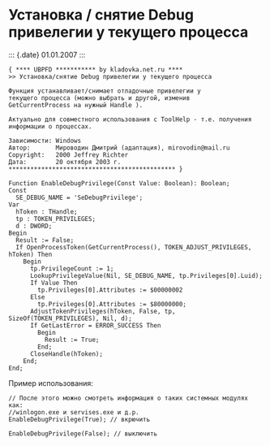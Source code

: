 Установка / снятие Debug привелегии у текущего процесса
=======================================================

::: {.date}
01.01.2007
:::

    { **** UBPFD *********** by kladovka.net.ru ****
    >> Установка/снятие Debug привелегии у текущего процесса
     
    Функция устанавливает/снимает отладочные привелегии у 
    текущего процесса (можно выбрать и другой, изменив 
    GetCurrentProcess на нужный Handle ).
     
    Актуально для совместного использования с ToolHelp - т.е. получения информации о процессах.
     
    Зависимости: Windows
    Автор:       Мироводин Дмитрий (адаптация), mirovodin@mail.ru
    Copyright:   2000 Jeffrey Richter
    Дата:        20 октября 2003 г.
    ********************************************** }
     
    Function EnableDebugPrivilege(Const Value: Boolean): Boolean;
    Const
      SE_DEBUG_NAME = 'SeDebugPrivilege';
    Var
      hToken : THandle;
      tp : TOKEN_PRIVILEGES;
      d : DWORD;
    Begin
      Result := False;
      If OpenProcessToken(GetCurrentProcess(), TOKEN_ADJUST_PRIVILEGES, hToken) Then
        Begin
          tp.PrivilegeCount := 1;
          LookupPrivilegeValue(Nil, SE_DEBUG_NAME, tp.Privileges[0].Luid);
          If Value Then
            tp.Privileges[0].Attributes := $00000002
          Else
            tp.Privileges[0].Attributes := $80000000;
          AdjustTokenPrivileges(hToken, False, tp, SizeOf(TOKEN_PRIVILEGES), Nil, d);
          If GetLastError = ERROR_SUCCESS Then
            Begin
              Result := True;
            End;
          CloseHandle(hToken);
        End;
    End; 

Пример использования:

    // После этого можно смотреть информация о таких системных модулях как: 
    //winlogon.exe и servises.exe и д.р.
    EnableDebugPrivilege(True); // вкрючить
     
    EnableDebugPrivilege(False); // выключить 
